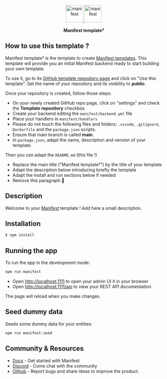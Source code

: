 <br>
<p align="center">
  <a href="https://manifest.build/#gh-light-mode-only">
    <img alt="manifest" src="https://manifest.build/assets/images/logo-transparent.svg" height="55px" alt="Manifest logo" title="Manifest - A backend so simple that it fits in a YAML file" />
  </a>
  <a href="https://manifest.build/#gh-dark-mode-only">
    <img alt="manifest" src="https://manifest.build/assets/images/logo-light.svg" height="55px" alt="Manifest logo" title="Manifest - A backend so simple that it fits in a YAML file" />
  </a>
</p>

<p align='center'>
<strong>Manifest template²</strong>

## How to use this template ?

Manifest template² is the template to create [Manifest templates](https://manifest.build/templates). This template will provide you an initial Manifest backend ready to start building your own template.

To use it, go to its [GitHub template repository page](https://github.com/mnfst/manifest-template-template) and click on "Use this template". Set the name of your repository and its visibility to **public**.

Once your repository is created, follow those steps:

- On your newly created GitHub repo page, click on "settings" and check the **Template repository** checkbox
- Create your backend editing the `manifest/backend.yml` file
- Place your handlers in `manifest/handlers`
- Please do not touch the following files and folders: `.vscode`, `.gitignore`, `Dockerfile` and the `package.json` scripts.
- Ensure that main branch is called **main**.
- In `package.json`, adapt the name, description and version of your template.

Then you can adapt the `README.md` (this file !)

- Replace the main title ("Manifest template²") by the title of your template
- Adapt the description below introducing briefly the template
- Adapt the install and run sections below if needed
- Remove this paragraph 👋

## Description

Welcome to your [Manifest](https://github.com/mnfst/manifest) template ! Add here a small description.

## Installation

```bash
$ npm install
```

## Running the app

To run the app in the development mode:

```bash
npm run manifest
```

- Open [http://localhost:1111](http://localhost:1111) to open your admin UI it in your browser
- Open [http://localhost:1111/api](http://localhost:111/api) to view your REST API documentation

The page will reload when you make changes.

## Seed dummy data

Seeds some dummy data for your entities:

```bash
npm run manifest:seed
```

## Community & Resources

- [Docs](https://manifest.build/docs) - Get started with Manifest
- [Discord](https://discord.gg/FepAked3W7) - Come chat with the community
- [Github](https://github.com/mnfst/manifest/issues) - Report bugs and share ideas to improve the product.

